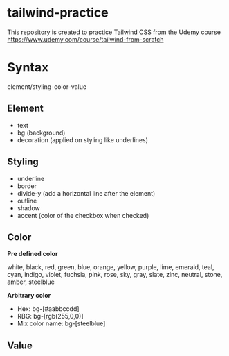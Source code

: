 # tailwind-practice
This repository is created to practice Tailwind CSS from the Udemy course https://www.udemy.com/course/tailwind-from-scratch

# Syntax
element/styling-color-value

## Element
- text
- bg (background)
- decoration (applied on styling like underlines)

## Styling
- underline
- border
- divide-y (add a horizontal line after the element)
- outline
- shadow
- accent (color of the checkbox when checked)

## Color
**Pre defined color**

white, black, red, green, blue, orange, yellow, purple, lime, emerald, teal, cyan, indigo, violet, fuchsia, pink, rose, sky, gray, slate, zinc, neutral, stone, amber, steelblue

**Arbitrary color**
- Hex: bg-[#aabbccdd]
- RBG: bg-[rgb(255,0,0)]
- Mix color name: bg-[steelblue]

## Value


